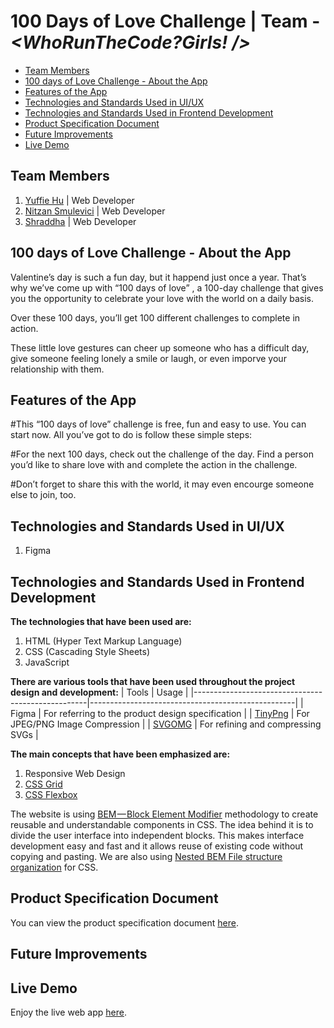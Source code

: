 <!-- omit in toc -->
# 100 Days of Love Challenge | Team - *<WhoRunTheCode?Girls! />*
- [Team Members](#team-members)
- [100 days of Love Challenge - About the App](#100-days-of-love-challenge---about-the-app)
- [Features of the App](#features-of-the-app)
- [Technologies and Standards Used in UI/UX](#technologies-and-standards-used-in-uiux)
- [Technologies and Standards Used in Frontend Development](#technologies-and-standards-used-in-frontend-development)
- [Product Specification Document](#product-specification-document)
- [Future Improvements](#future-improvements)
- [Live Demo](#live-demo)

## Team Members
1. [Yuffie Hu](https://github.com/yuff1006) | Web Developer
2. [Nitzan Smulevici](https://github.com/nitzanye) | Web Developer
3. [Shraddha](https://github.com/5hraddha) | Web Developer

## 100 days of Love Challenge - About the App
Valentine’s day is such a fun day, but it happend just once a year. That’s why we’ve come up with “100 days of love” , a 100-day challenge that gives you the opportunity to celebrate your love with the world on a daily basis.

Over these 100 days, you’ll get 100 different challenges to complete in action.

These little love gestures can cheer up someone who has a difficult day, give someone feeling lonely a smile or laugh, or even imporve your relationship with them.

## Features of the App
#This “100 days of love” challenge is free, fun and easy to use. You can start now. All you’ve got to do is follow these simple steps:

#For the next 100 days, check out the challenge of the day. Find a person you’d like to share love with and complete the action in the challenge.

#Don’t forget to share this with the world, it may even encourge someone else to join, too.

## Technologies and Standards Used in UI/UX
1. Figma

## Technologies and Standards Used in Frontend Development
**The technologies that have been used are:**
1. HTML (Hyper Text Markup Language)
2. CSS (Cascading Style Sheets)
3. JavaScript

**There are various tools that have been used throughout the project design and development:**
| Tools                                             | Usage                                             |
|---------------------------------------------------|---------------------------------------------------|
| Figma                                             | For referring to the product design specification |
| [TinyPng](https://tinypng.com/)                   | For JPEG/PNG Image Compression                    |
| [SVGOMG](https://jakearchibald.github.io/svgomg/) | For refining and compressing SVGs                 |

**The main concepts that have been emphasized are:**
1. Responsive Web Design
2. [CSS Grid](https://css-tricks.com/snippets/css/complete-guide-grid/)
3. [CSS Flexbox](https://css-tricks.com/snippets/css/a-guide-to-flexbox/)

The website is using [BEM — Block Element Modifier](https://en.bem.info/methodology/quick-start/) methodology to create reusable and understandable components in CSS. The idea behind it is to divide the user interface into independent blocks. This makes interface development easy and fast and it allows reuse of existing code without copying and pasting. We are also using [Nested BEM File structure organization](https://en.bem.info/methodology/filestructure/#nested) for CSS.

## Product Specification Document
You can view the product specification document [here](https://www.figma.com/file/6t9dKE7hSvhJvyRRsEyevr/Untitled?node-id=2%3A2).

## Future Improvements


## Live Demo
Enjoy the live web app [here]().